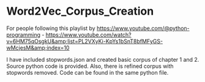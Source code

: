 # Word2Vec_Corpus_Creation
For people following this playlist by https://www.youtube.com/@python-programming - 
https://www.youtube.com/watch?v=6HM75qOsgkU&amp;list=PL2VXyKi-KpYs1bSnT8bfMFyGS-wMcjesM&amp;index=10

I have included stopwords.json and created basic corpus of chapter 1 and 2. Source python code is provided.
Also, there is refined corpus with stopwords removed. Code can be found in the same python file.
